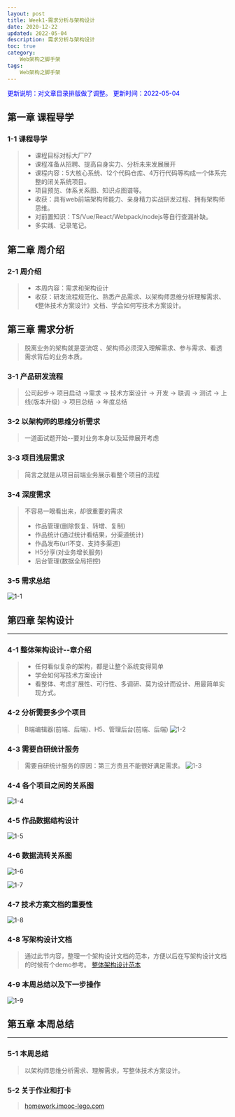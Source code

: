 ```yaml
---
layout: post
title: Week1-需求分析与架构设计
date: 2020-12-22
updated: 2022-05-04
description: 需求分析与架构设计
toc: true
category: 
    Web架构之脚手架
tags:
    Web架构之脚手架
---
```


<font color=blue>更新说明：对文章目录排版做了调整。</font>
<font color=blue> 更新时间：2022-05-04</font>

## 第一章 课程导学

### 1-1 课程导学
> - 课程目标对标大厂P7
> - 课程准备从招聘、提高自身实力、分析未来发展展开
> - 课程内容：5大核心系统、12个代码仓库、4万行代码等构成一个体系完整的闭关系统项目。
> - 项目预览、体系关系图、知识点图谱等。
> - 收获：具有web前端架构师能力、亲身精力实战研发过程、拥有架构师思维。
> - 对前置知识：TS/Vue/React/Webpack/nodejs等自行查漏补缺。
> - 多实践、记录笔记。

## 第二章 周介绍
### 2-1 周介绍

> - 本周内容：需求和架构设计
> - 收获：研发流程规范化、熟悉产品需求、以架构师思维分析理解需求、《整体技术方案设计》文档、学会如何写技术方案设计。

## 第三章 需求分析
> 脱离业务的架构就是耍流氓 、架构师必须深入理解需求、参与需求、看透需求背后的业务本质。

### 3-1 产品研发流程
> 公司起步-> 项目启动 ->需求 -> 技术方案设计 -> 开发 -> 联调 -> 测试 -> 上线(版本升级) -> 项目总结 -> 年度总结

### 3-2 以架构师的思维分析需求

> 一道面试题开始--要对业务本身以及延伸展开考虑

### 3-3 项目浅层需求

> 简言之就是从项目前端业务展示看整个项目的流程

### 3-4 深度需求

> 不容易一眼看出来，却很重要的需求
> - 作品管理(删除恢复、转增、复制)
> - 作品统计(通过统计看结果，分渠道统计)
> - 作品发布(url不变、支持多渠道)
> - H5分享(对业务增长服务)
> - 后台管理(数据全局把控)


### 3-5 需求总结
![1-1](https://cdn.jsdelivr.net/gh/liugezhou/image@master/imooc-course/1-1.3zdavyzs87o0.webp)

## 第四章 架构设计

---

### 4-1 整体架构设计--章介绍

> - 任何看似复杂的架构，都是让整个系统变得简单
> - 学会如何写技术方案设计
> - 看整体、考虑扩展性、可行性、多调研、莫为设计而设计、用最简单实现方式。


### 4-2 分析需要多少个项目

> B端编辑器(前端、后端)、H5、管理后台(前端、后端)
![1-2](https://cdn.jsdelivr.net/gh/liugezhou/image@master/imooc-course/1-2.2e0ewaz403dw.webp)


### 4-3 需要自研统计服务

> 需要自研统计服务的原因：第三方贵且不能很好满足需求。
![1-3](https://cdn.jsdelivr.net/gh/liugezhou/image@master/imooc-course/1-3.3q75htn37s80.webp)


### 4-4 各个项目之间的关系图
![1-4](https://cdn.jsdelivr.net/gh/liugezhou/image@master/imooc-course/1-4.3kb9ai4d5ue0.webp)

### 4-5 作品数据结构设计
![1-5](https://cdn.jsdelivr.net/gh/liugezhou/image@master/imooc-course/1-5.6des6vxddxk0.webp)

### 4-6 数据流转关系图
![1-6](https://cdn.jsdelivr.net/gh/liugezhou/image@master/imooc-course/1-6.3sw8kn3xle00.webp)

![1-7](https://cdn.jsdelivr.net/gh/liugezhou/image@master/imooc-course/1-7.44vetze5b740.webp)

### 4-7 技术方案文档的重要性
![1-8](https://cdn.jsdelivr.net/gh/liugezhou/image@master/imooc-course/1-8.62hin585ocw0.webp)

### 4-8 写架构设计文档

> 通过此节内容，整理一个架构设计文档的范本，方便以后在写架构设计文档的时候有个demo参考。
> [整体架构设计范本](https://www.yuque.com/liugezhou/jiagou/qs4mtc)


### 4-9 本周总结以及下一步操作

![1-9](https://cdn.jsdelivr.net/gh/liugezhou/image@master/imooc-course/1-9.2k4kut6208o0.webp)

## 第五章 本周总结

---

### 5-1 本周总结

> 以架构师思维分析需求、理解需求，写整体技术方案设计。


### 5-2 关于作业和打卡

> [homework.imooc-lego.com](homework.imooc-lego.com)









